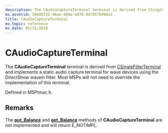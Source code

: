 ```yaml
---
description: The CAudioCaptureTerminal terminal is derived from CSingleFilterTerminal and implements a static audio capture terminal for wave devices using the DirectShow wavein filter. Most MSPs will not need to override the implementation of this terminal.
ms.assetid: 2860bf22-46ae-484a-a47b-0d7057b900a1
title: CAudioCaptureTerminal
ms.topic: reference
ms.date: 05/31/2018
---
```


# CAudioCaptureTerminal

The **CAudioCaptureTerminal** terminal is derived from [CSingleFilterTerminal](csinglefilterterminal.md) and implements a static audio capture terminal for wave devices using the DirectShow wavein filter. Most MSPs will not need to override the implementation of this terminal.

Defined in MSPtmac.h.

## Remarks

The [**put\_Balance**](/windows/desktop/api/tapi3if/nf-tapi3if-itbasicaudioterminal-put_balance) and [**get\_Balance**](/windows/desktop/api/tapi3if/nf-tapi3if-itbasicaudioterminal-get_balance) methods of **CAudioCaptureTerminal** are not implemented and will return E\_NOTIMPL.

 

 



